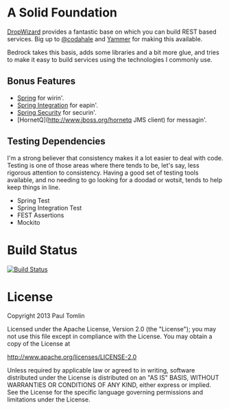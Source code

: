 # A Solid Foundation

[DropWizard](http://github.com/codahale/dropwizard) provides a fantastic base
on which you can build REST based services. Big up to
[@codahale](http://github.com/codahale) and [Yammer](https://www.yammer.com/)
for making this available.

Bedrock takes this basis, adds some libraries and a bit more glue, and tries to
make it easy to build services using the technologies I commonly use.

## Bonus Features

 *  [Spring](http://www.springsource.org/spring-framework) for wirin'.
 *  [Spring Integration](http://www.springsource.org/spring-integration) for eapin'.
 *  [Spring Security](http://www.springsource.org/spring-security) for securin'.
 *  [HornetQ](http://www.jboss.org/hornetq JMS client) for messagin'.

## Testing Dependencies

I'm a strong believer that consistency makes it a lot easier to deal with code.
Testing is one of those areas where there tends to be, let's say, less rigorous
attention to consistency. Having a good set of testing tools available, and
no needing to go looking for a doodad or wotsit, tends to help keep things in
line.

 *  Spring Test
 *  Spring Integration Test
 *  FEST Assertions
 *  Mockito

# Build Status

[![Build Status](https://travis-ci.org/ptomli/bedrock.png?branch=master)](https://travis-ci.org/ptomli/bedrock)

# License

Copyright 2013 Paul Tomlin

Licensed under the Apache License, Version 2.0 (the "License");
you may not use this file except in compliance with the License.
You may obtain a copy of the License at

  http://www.apache.org/licenses/LICENSE-2.0

Unless required by applicable law or agreed to in writing, software
distributed under the License is distributed on an "AS IS" BASIS,
WITHOUT WARRANTIES OR CONDITIONS OF ANY KIND, either express or implied.
See the License for the specific language governing permissions and
limitations under the License.
